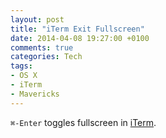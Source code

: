 ```yaml
---
layout: post
title: "iTerm Exit Fullscreen"
date: 2014-04-08 19:27:00 +0100
comments: true
categories: Tech
tags:
- OS X
- iTerm
- Mavericks
---
```


`⌘-Enter` toggles fullscreen in [iTerm](http://www.iterm2.com/).
